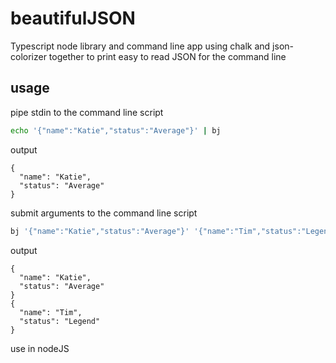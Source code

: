 # beautifulJSON

Typescript node library and command line app using chalk and json-colorizer together to print easy to read JSON for the command line

## usage
pipe stdin to the command line script
```bash
echo '{"name":"Katie","status":"Average"}' | bj
```
output
```
{
  "name": "Katie",
  "status": "Average"
}
```
submit arguments to the command line script
```bash
bj '{"name":"Katie","status":"Average"}' '{"name":"Tim","status":"Legend"}'
```
output
```
{
  "name": "Katie",
  "status": "Average"
}
{
  "name": "Tim",
  "status": "Legend"
}
```
use in nodeJS


